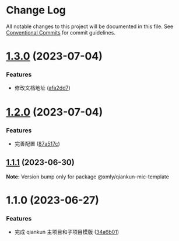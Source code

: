 # Change Log

All notable changes to this project will be documented in this file.
See [Conventional Commits](https://conventionalcommits.org) for commit guidelines.

# [1.3.0](http://gitlab.ximalaya.com/react-library/cli/micro-scripts/compare/@xmly/qiankun-mic-template@1.2.0...@xmly/qiankun-mic-template@1.3.0) (2023-07-04)

### Features

- 修改文档地址 ([afa2dd7](http://gitlab.ximalaya.com/react-library/cli/micro-scripts/commit/afa2dd713f18b3816636fe35ad3d7df23ea500fc))

# [1.2.0](http://gitlab.ximalaya.com/react-library/cli/micro-scripts/compare/@xmly/qiankun-mic-template@1.1.1...@xmly/qiankun-mic-template@1.2.0) (2023-07-04)

### Features

- 完善配置 ([87a517c](http://gitlab.ximalaya.com/react-library/cli/micro-scripts/commit/87a517c6ef97de04dc66c5e6daa83fa08c366393))

## [1.1.1](http://gitlab.ximalaya.com/react-library/cli/micro-scripts/compare/@xmly/qiankun-mic-template@1.1.0...@xmly/qiankun-mic-template@1.1.1) (2023-06-30)

**Note:** Version bump only for package @xmly/qiankun-mic-template

# 1.1.0 (2023-06-27)

### Features

- 完成 qiankun 主项目和子项目模版 ([34a6b01](http://gitlab.ximalaya.com/react-library/cli/micro-scripts/commit/34a6b01d812952ecdb2ce2a2494ff2fa50417f9d))
